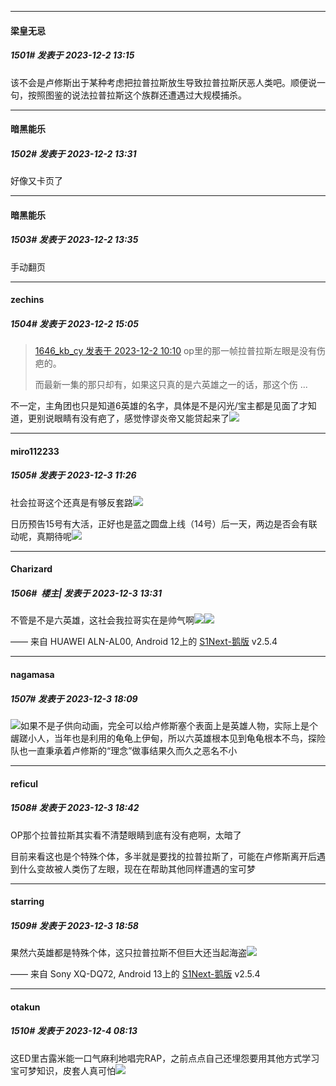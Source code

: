 
*****

####  梁皇无忌  
##### 1501#       发表于 2023-12-2 13:15

该不会是卢修斯出于某种考虑把拉普拉斯放生导致拉普拉斯厌恶人类吧。顺便说一句，按照图鉴的说法拉普拉斯这个族群还遭遇过大规模捕杀。

*****

####  暗黑能乐  
##### 1502#       发表于 2023-12-2 13:31

好像又卡页了

*****

####  暗黑能乐  
##### 1503#       发表于 2023-12-2 13:35

手动翻页


*****

####  zechins  
##### 1504#       发表于 2023-12-2 15:05

<blockquote><a href="httphttps://bbs.saraba1st.com/2b/forum.php?mod=redirect&amp;goto=findpost&amp;pid=63200312&amp;ptid=2122473" target="_blank">1646_kb_cy 发表于 2023-12-2 10:10</a>
op里的那一帧拉普拉斯左眼是没有伤疤的。

而最新一集的那只却有，如果这只真的是六英雄之一的话，那这个伤 ...</blockquote>
不一定，主角团也只是知道6英雄的名字，具体是不是闪光/宝主都是见面了才知道，更别说眼睛有没有疤了，感觉悖谬炎帝又能贷起来了<img src="https://static.saraba1st.com/image/smiley/face2017/009.gif" referrerpolicy="no-referrer">


*****

####  miro112233  
##### 1505#       发表于 2023-12-3 11:26

社会拉哥这个还真是有够反套路<img src="https://static.saraba1st.com/image/smiley/face2017/068.png" referrerpolicy="no-referrer">

日历预告15号有大活，正好也是蓝之圆盘上线（14号）后一天，两边是否会有联动呢，真期待呢<img src="https://static.saraba1st.com/image/smiley/face2017/072.png" referrerpolicy="no-referrer">


*****

####  Charizard  
##### 1506#         楼主| 发表于 2023-12-3 13:31

不管是不是六英雄，这社会我拉哥实在是帅气啊<img src="https://static.saraba1st.com/image/smiley/face2017/062.gif" referrerpolicy="no-referrer"><img src="https://static.saraba1st.com/image/smiley/face2017/060.png" referrerpolicy="no-referrer">

—— 来自 HUAWEI ALN-AL00, Android 12上的 [S1Next-鹅版](https://github.com/ykrank/S1-Next/releases) v2.5.4


*****

####  nagamasa  
##### 1507#       发表于 2023-12-3 18:09

<img src="https://static.saraba1st.com/image/smiley/face2017/067.png" referrerpolicy="no-referrer">如果不是子供向动画，完全可以给卢修斯塞个表面上是英雄人物，实际上是个龌蹉小人，当年也是利用的龟龟上伊甸，所以六英雄根本见到龟龟根本不鸟，探险队也一直秉承着卢修斯的“理念”做事结果久而久之恶名不小


*****

####  reficul  
##### 1508#       发表于 2023-12-3 18:42

OP那个拉普拉斯其实看不清楚眼睛到底有没有疤啊，太暗了

目前来看这也是个特殊个体，多半就是要找的拉普拉斯了，可能在卢修斯离开后遇到什么变故被人类伤了左眼，现在在帮助其他同样遭遇的宝可梦


*****

####  starring  
##### 1509#       发表于 2023-12-3 18:58

果然六英雄都是特殊个体，这只拉普拉斯不但巨大还当起海盗<img src="https://static.saraba1st.com/image/smiley/face2017/068.png" referrerpolicy="no-referrer">

—— 来自 Sony XQ-DQ72, Android 13上的 [S1Next-鹅版](https://github.com/ykrank/S1-Next/releases) v2.5.4


*****

####  otakun  
##### 1510#       发表于 2023-12-4 08:13

这ED里古露米能一口气麻利地唱完RAP，之前点点自己还埋怨要用其他方式学习宝可梦知识，皮套人真可怕<img src="https://static.saraba1st.com/image/smiley/face2017/066.png" referrerpolicy="no-referrer">


